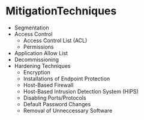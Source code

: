 # MitigationTechniques

- Segmentation
- Access Control
    * Access Control List (ACL)
    * Permissions
- Application Allow List
- Decommissioning
- Hardening Techniques
    * Encryption
    * Installations of Endpoint Protection
    * Host-Based Firewall
    * Host-Based Intrusion Detection System (HIPS)
    * Disabling Ports/Protocols
    * Default Password Changes
    * Removal of Unneccessary Software